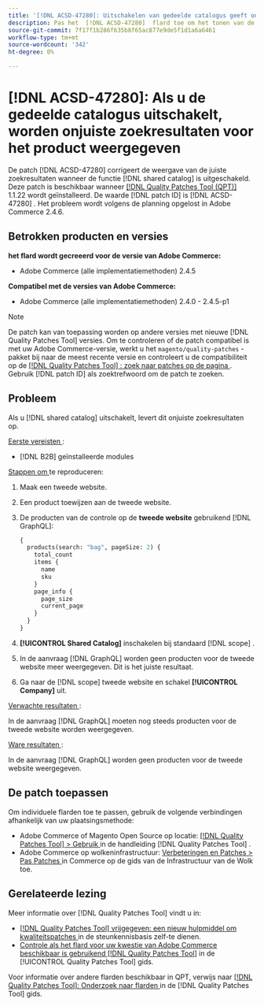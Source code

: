 ```yaml
---
title: '[!DNL ACSD-47280]: Uitschakelen van gedeelde catalogus geeft onjuiste resultaten bij het zoeken van producten'
description: Pas het  [!DNL ACSD-47280]  flard toe om het tonen van de correcte onderzoeksresultaten te bevestigen wanneer de gedeelde cataloguseigenschap gehandicapt is.
source-git-commit: 7f17f1b286f635b8f65ac877e9de5f1d1a6a6461
workflow-type: tm+mt
source-wordcount: '342'
ht-degree: 0%

---
```


# [!DNL ACSD-47280]: Als u de gedeelde catalogus uitschakelt, worden onjuiste zoekresultaten voor het product weergegeven

De patch [!DNL ACSD-47280] corrigeert de weergave van de juiste zoekresultaten wanneer de functie [!DNL shared catalog] is uitgeschakeld. Deze patch is beschikbaar wanneer [[!DNL Quality Patches Tool (QPT)] ](https://experienceleague.adobe.com/en/docs/commerce-knowledge-base/kb/announcements/commerce-announcements/magento-quality-patches-released-new-tool-to-self-serve-quality-patches) 1.1.22 wordt geïnstalleerd. De waarde [!DNL patch ID] is [!DNL ACSD-47280] . Het probleem wordt volgens de planning opgelost in Adobe Commerce 2.4.6.

## Betrokken producten en versies

**het flard wordt gecreeerd voor de versie van Adobe Commerce:**
* Adobe Commerce (alle implementatiemethoden) 2.4.5

**Compatibel met de versies van Adobe Commerce:**
* Adobe Commerce (alle implementatiemethoden) 2.4.0 - 2.4.5-p1

>[!NOTE]
>
>De patch kan van toepassing worden op andere versies met nieuwe [!DNL Quality Patches Tool] versies. Om te controleren of de patch compatibel is met uw Adobe Commerce-versie, werkt u het `magento/quality-patches` -pakket bij naar de meest recente versie en controleert u de compatibiliteit op de [[!DNL Quality Patches Tool] : zoek naar patches op de pagina ](https://experienceleague.adobe.com/tools/commerce-quality-patches/index.html) . Gebruik [!DNL patch ID] als zoektrefwoord om de patch te zoeken.

## Probleem

Als u [!DNL shared catalog] uitschakelt, levert dit onjuiste zoekresultaten op.

<u> Eerste vereisten </u>:

* [!DNL B2B] geïnstalleerde modules

<u> Stappen om </u> te reproduceren:

1. Maak een tweede website.
1. Een product toewijzen aan de tweede website.
1. De producten van de controle op de **tweede website** gebruikend [!DNL GraphQL]:

   ```GraphQL
   {
     products(search: "bag", pageSize: 2) {
       total_count
       items {
         name
         sku
       }
       page_info {
         page_size
         current_page
       }
     }
   }
   ```

1. **[!UICONTROL Shared Catalog]** inschakelen bij standaard [!DNL scope] .
1. In de aanvraag [!DNL GraphQL] worden geen producten voor de tweede website meer weergegeven. Dit is het juiste resultaat.
1. Ga naar de [!DNL scope] tweede website en schakel **[!UICONTROL Company]** uit.

<u> Verwachte resultaten </u>:

In de aanvraag [!DNL GraphQL] moeten nog steeds producten voor de tweede website worden weergegeven.

<u> Ware resultaten </u>:

In de aanvraag [!DNL GraphQL] worden geen producten voor de tweede website weergegeven.

## De patch toepassen

Om individuele flarden toe te passen, gebruik de volgende verbindingen afhankelijk van uw plaatsingsmethode:

* Adobe Commerce of Magento Open Source op locatie: [[!DNL Quality Patches Tool]  > Gebruik ](https://experienceleague.adobe.com/docs/commerce-operations/tools/quality-patches-tool/usage.html) in de handleiding [!DNL Quality Patches Tool] .
* Adobe Commerce op wolkeninfrastructuur: [ Verbeteringen en Patches > Pas Patches ](https://experienceleague.adobe.com/docs/commerce-cloud-service/user-guide/develop/upgrade/apply-patches.html) in Commerce op de gids van de Infrastructuur van de Wolk toe.

## Gerelateerde lezing

Meer informatie over [!DNL Quality Patches Tool] vindt u in:

* [[!DNL Quality Patches Tool]  vrijgegeven: een nieuw hulpmiddel om kwaliteitspatches ](https://experienceleague.adobe.com/en/docs/commerce-knowledge-base/kb/announcements/commerce-announcements/magento-quality-patches-released-new-tool-to-self-serve-quality-patches) in de steunkennisbasis zelf-te dienen.
* [ Controle als het flard voor uw kwestie van Adobe Commerce beschikbaar is gebruikend  [!DNL Quality Patches Tool]](/help/tools/quality-patches-tool/patches-available-in-qpt/check-patch-for-magento-issue-with-magento-quality-patches.md) in de [!UICONTROL Quality Patches Tool] gids.


Voor informatie over andere flarden beschikbaar in QPT, verwijs naar [[!DNL Quality Patches Tool]: Onderzoek naar flarden ](https://experienceleague.adobe.com/tools/commerce-quality-patches/index.html) in de [!DNL Quality Patches Tool] gids.
